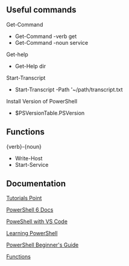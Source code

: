 ## Useful commands

Get-Command 
* Get-Command -verb get
* Get-Command -noun service

Get-help
* Get-Help dir

Start-Transcript
* Start-Transcript -Path '~/path/transcript.txt 

Install Version of PowerShell
* $PSVersionTable.PSVersion

## Functions
{verb}-{noun}
* Write-Host
* Start-Service


## Documentation
[Tutorials Point](https://www.tutorialspoint.com/powershell/index.htm)

[PowerShell 6 Docs](https://docs.microsoft.com/en-us/powershell/module/microsoft.powershell.host/start-transcript?view=powershell-6)

[PoweShell with VS Code](https://docs.microsoft.com/en-us/powershell/scripting/components/vscode/using-vscode?view=powershell-6)

[Learning PowerShell](https://github.com/PowerShell/PowerShell/tree/master/docs/learning-powershell)

[PowerShell Beginner's Guide](https://github.com/PowerShell/PowerShell/blob/master/docs/learning-powershell/powershell-beginners-guide.md)

[Functions](https://blogs.msdn.microsoft.com/koryt/2018/02/15/powershell-for-programmers-how-to-write-a-function-the-right-way/)